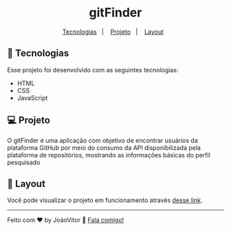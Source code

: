 <h1 align="center">
  gitFinder
</h1>

<p align="center">
  <a href="#-tecnologias">Tecnologias</a>&nbsp;&nbsp;&nbsp;|&nbsp;&nbsp;&nbsp;
  <a href="#-projeto">Projeto</a>&nbsp;&nbsp;&nbsp;|&nbsp;&nbsp;&nbsp;
  <a href="#-layout">Layout</a>&nbsp;&nbsp;&nbsp;
</p>





## 🚀 Tecnologias

Esse projeto foi desenvolvido com as seguintes tecnologias:

- HTML
- CSS
- JavaScript

## 💻 Projeto

O gitFinder é uma aplicação com objetivo de encontrar usuários da plataforma GitHub por meio do consumo da API disponibilizada pela plataforma de repositórios, mostrando as informações básicas do perfil pesquisado 

## 🔖 Layout

Você pode visualizar o projeto em funcionamento através [desse link](https://joaovsz.github.io/gitFinder/).


---

Feito com ♥ by JoãoVitor :wave: [Fala comigo!](mailto:joaovitor1713coin@gmail.com)
